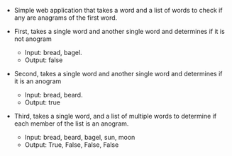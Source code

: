 * Simple web application that takes a word and a list of words to check if any are anagrams of the first word.

* First, takes a single word and another single word and determines if it is not anogram
  * Input: bread, bagel.
  * Output: false

* Second, takes a single word and another single word and determines if it is an anogram
  * Input: bread, beard.
  * Output: true

* Third, takes a single word, and a list of multiple words to determine if each member of the list is an anogram.
  * Input: bread, beard, bagel, sun, moon
  * Output: True, False, False, False
